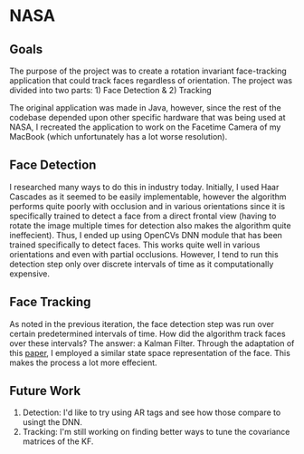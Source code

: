 # NASA

## Goals
The purpose of the project was to create a rotation invariant face-tracking application that could track faces regardless of orientation.
The project was divided into two parts: 1) Face Detection & 2) Tracking

The original application was made in Java, however, since the rest of the codebase depended upon other specific hardware that was being used at NASA, 
I recreated the application to work on the Facetime Camera of my MacBook (which unfortunately has a lot worse resolution).

## Face Detection
I researched many ways to do this in industry today. Initially, I used Haar Cascades as it seemed to be easily implementable, however the algorithm performs
quite poorly with occlusion and in various orientations since it is specifically trained to detect a face from a direct frontal view (having to rotate the image
multiple times for detection also makes the algorithm quite ineffecient). Thus, I ended up using OpenCVs DNN module that has been trained specifically to 
detect faces. This works quite well in various orientations and even with partial occlusions. However, I tend to run this detection step only over discrete intervals
of time as it computationally expensive.

## Face Tracking
As noted in the previous iteration, the face detection step was run over certain predetermined intervals of time. How did the algorithm track faces over these
intervals? The answer: a Kalman Filter. Through the adaptation of this [paper](https://www.sciencedirect.com/science/article/pii/S1877050911005126), I employed a 
similar state space representation of the face. This makes the process a lot more effecient.

## Future Work
1) Detection: I'd like to try using AR tags and see how those compare to usingt the DNN.
2) Tracking: I'm still working on finding better ways to tune the covariance matrices of the KF. 



